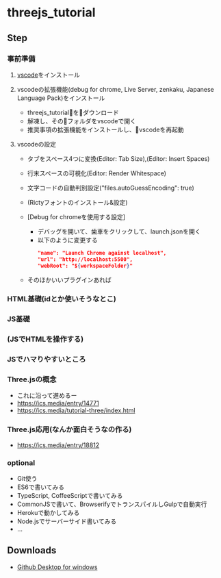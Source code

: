 # threejs_tutorial

## Step

### 事前準備
1. [vscode](https://code.visualstudio.com/)をインストール

2. vscodeの拡張機能(debug for chrome, Live Server, zenkaku, Japanese Language Pack)をインストール
      - threejs_tutorialをダウンロード
      - 解凍し、そのフォルダをvscodeで開く
      - 推奨事項の拡張機能をインストールし、vscodeを再起動

3. vscodeの設定
      - タブをスペース4つに変換(Editor: Tab Size),(Editor: Insert Spaces)
      - 行末スペースの可視化(Editor: Render Whitespace)
      - 文字コードの自動判別設定("files.autoGuessEncoding": true)

      - (Rictyフォントのインストール&設定)
      - [Debug for chromeを使用する設定]
        + デバッグを開いて、歯車をクリックして、launch.jsonを開く
        + 以下のように変更する
            ```json
            "name": "Launch Chrome against localhost",
            "url": "http://localhost:5500",
            "webRoot": "${workspaceFolder}"
            ```
      - そのほかいいプラグインあれば

### HTML基礎(idとか使いそうなとこ)

### JS基礎

### (JSでHTMLを操作する)

### JSでハマりやすいところ

### Three.jsの概念
- これに沿って進めるー
- https://ics.media/entry/14771
- https://ics.media/tutorial-three/index.html

### Three.js応用(なんか面白そうなの作る)
- https://ics.media/entry/18812
### optional
- Git使う
- ES6で書いてみる
- TypeScript, CoffeeScriptで書いてみる
- CommonJSで書いて、BrowserifyでトランスパイルしGulpで自動実行
- Herokuで動かしてみる
- Node.jsでサーバーサイド書いてみる
- ...

## Downloads
- [Github Desktop for windows](https://desktop.github.com/)